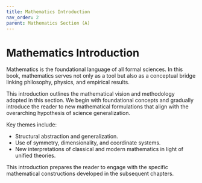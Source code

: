 ```yaml
---
title: Mathematics Introduction
nav_order: 2
parent: Mathematics Section (A)
---
```


# Mathematics Introduction

Mathematics is the foundational language of all formal sciences. In this book, mathematics serves not only as a tool but also as a conceptual bridge linking philosophy, physics, and empirical results.

This introduction outlines the mathematical vision and methodology adopted in this section. We begin with foundational concepts and gradually introduce the reader to new mathematical formulations that align with the overarching hypothesis of science generalization.

Key themes include:
- Structural abstraction and generalization.
- Use of symmetry, dimensionality, and coordinate systems.
- New interpretations of classical and modern mathematics in light of unified theories.

This introduction prepares the reader to engage with the specific mathematical constructions developed in the subsequent chapters.
